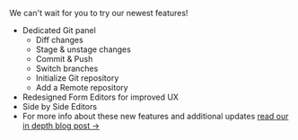 We can't wait for you to try our newest features!
- Dedicated Git panel
  - Diff changes
  - Stage & unstage changes
  - Commit & Push
  - Switch branches
  - Initialize Git repository
  - Add a Remote repository
- Redesigned Form Editors for improved UX
- Side by Side Editors
- For more info about these new features and additional updates [read our in depth blog post →](https://kubeshop.io/blog/monokle-1-11-0-release)
